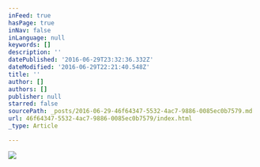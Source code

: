 ```yaml
---
inFeed: true
hasPage: true
inNav: false
inLanguage: null
keywords: []
description: ''
datePublished: '2016-06-29T23:32:36.332Z'
dateModified: '2016-06-29T22:21:40.548Z'
title: ''
author: []
authors: []
publisher: null
starred: false
sourcePath: _posts/2016-06-29-46f64347-5532-4ac7-9886-0085ec0b7579.md
url: 46f64347-5532-4ac7-9886-0085ec0b7579/index.html
_type: Article

---
```

![](https://the-grid-user-content.s3-us-west-2.amazonaws.com/57d3357f-bbc4-40a4-9c93-68e1196bdd47.jpg)
